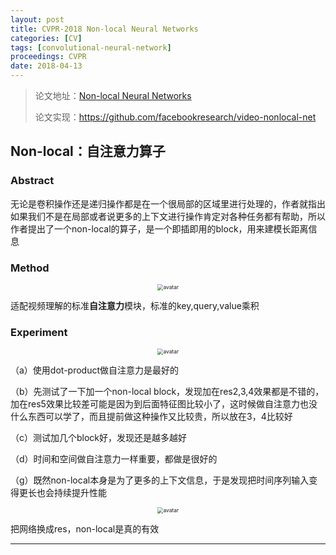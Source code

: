 ```yaml
---
layout: post
title: CVPR-2018 Non-local Neural Networks
categories: [CV]
tags: [convolutional-neural-network]
proceedings: CVPR
date: 2018-04-13
---
```


> 论文地址：[Non-local Neural Networks](https://openaccess.thecvf.com/content_cvpr_2018/papers/Wang_Non-Local_Neural_Networks_CVPR_2018_paper.pdf)
>
> 论文实现：<https://github.com/facebookresearch/video-nonlocal-net>

## Non-local：自注意力算子

### Abstract

无论是卷积操作还是递归操作都是在一个很局部的区域里进行处理的，作者就指出如果我们不是在局部或者说更多的上下文进行操作肯定对各种任务都有帮助，所以作者提出了一个non-local的算子，是一个即插即用的block，用来建模长距离信息

### Method

<div align="center" style="float:center"><img src="https://blog-img-1259433191.cos.ap-shanghai.myqcloud.com/Non-local/img2.png" alt="avatar" style="zoom:60%;" /></div>

适配视频理解的标准**自注意力**模块，标准的key,query,value乘积

### Experiment

<div align="center" style="float:center"><img src="https://blog-img-1259433191.cos.ap-shanghai.myqcloud.com/Non-local/table2.png" alt="avatar" style="zoom:60%;" /></div>

（a）使用dot-product做自注意力是最好的

（b）先测试了一下加一个non-local block，发现加在res2,3,4效果都是不错的，加在res5效果比较差可能是因为到后面特征图比较小了，这时候做自注意力也没什么东西可以学了，而且提前做这种操作又比较贵，所以放在3，4比较好

（c）测试加几个block好，发现还是越多越好

（d）时间和空间做自注意力一样重要，都做是很好的

（g）既然non-local本身是为了更多的上下文信息，于是发现把时间序列输入变得更长也会持续提升性能

<div align="center" style="float:center"><img src="https://blog-img-1259433191.cos.ap-shanghai.myqcloud.com/Non-local/table3.png" alt="avatar" style="zoom:60%;" /></div>

把网络换成res，non-local是真的有效

<HR align=left color=#987cb9 SIZE=1>
